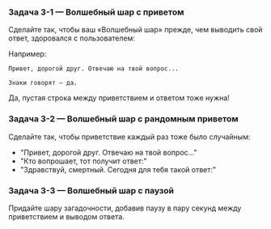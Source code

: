 ### Задача 3-1 — Волшебный шар с приветом

Сделайте так, чтобы ваш «Волшебный шар» прежде, чем выводить свой ответ, здоровался с пользователем:

Например:
```
Привет, дорогой друг. Отвечаю на твой вопрос...

Знаки говорят – да.

```
Да, пустая строка между приветствием и ответом тоже нужна!


### Задача 3-2 — Волшебный шар с рандомным приветом

Сделайте так, чтобы приветствие каждый раз тоже было случайным:

+ "Привет, дорогой друг. Отвечаю на твой вопрос..."
+ "Кто вопрошает, тот получит ответ:"
+ "Здравствуй, смертный. Сегодня для тебя такой ответ:"


### Задача 3-3 — Волшебный шар с паузой

Придайте шару загадочности, добавив паузу в пару секунд между приветствием и выводом ответа.
